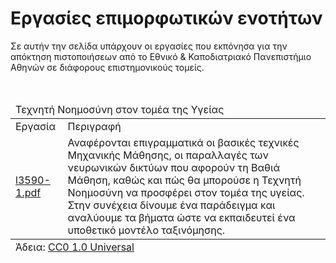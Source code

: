 <h1>Εργασίες επιμορφωτικών ενοτήτων</h1>
<p>Σε αυτήν την σελίδα υπάρχουν οι εργασίες που εκπόνησα για την απόκτηση πιστοποιήσεων από το Εθνικό & Καποδιατριακό Πανεπιστήμιο Αθηνών σε διάφορους επιστημονικούς τομείς.</p>
<br>
<table>
  <thead><tr><td colspan="2" text-align="center">Τεχνητή Νοημοσύνη στον τομέα της Υγείας</td></thead>
  <tbody>
  <tr><td>Εργασία</td><td>Περιγραφή</td></tr>
  <tr><td><a href="2024/AI_in_Healthcare/l3590-1.pdf">l3590-1.pdf</a></td><td>Αναφέρονται επιγραμματικά οι βασικές τεχνικές Μηχανικής Μάθησης, οι παραλλαγές των νευρωνικών δικτύων που αφορούν τη Βαθιά Μάθηση, καθώς και πώς θα μπορούσε η Τεχνητή Νοημοσύνη να προσφέρει στον τομέα της υγείας. Στην συνέχεια δίνουμε ένα παράδειγμα και αναλύουμε τα βήματα ώστε να εκπαιδευτεί ένα υποθετικό μοντέλο ταξινόμησης.</td></tr>
    </tbody>
  <tfoot><tr><td colspan="2">Άδεια: <a href="LICENSE" type="text/plain">CC0 1.0 Universal</a></td></tr></tfoot>
</table>

